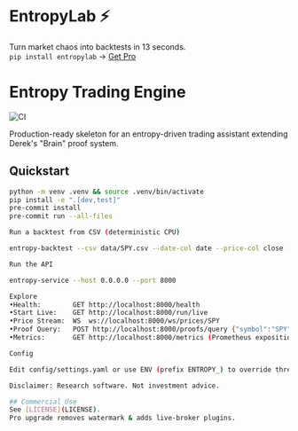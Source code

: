 # EntropyLab ⚡  
Turn market chaos into backtests in 13 seconds.  
`pip install entropylab` → [Get Pro](https://entropylab.co)

<!-- (Keep your existing README content below this line) -->

# Entropy Trading Engine

![CI](https://github.com/<YOUR_GH_USER_OR_ORG>/entropy-trading-engine/actions/workflows/ci.yml/badge.svg)

Production-ready skeleton for an entropy-driven trading assistant extending Derek's "Brain" proof system.

## Quickstart
```bash
python -m venv .venv && source .venv/bin/activate
pip install -e ".[dev,test]"
pre-commit install
pre-commit run --all-files

Run a backtest from CSV (deterministic CPU)

entropy-backtest --csv data/SPY.csv --date-col date --price-col close --no-gpu --capital 100000

Run the API

entropy-service --host 0.0.0.0 --port 8000

Explore
•Health:        GET http://localhost:8000/health
•Start Live:    GET http://localhost:8000/run/live
•Price Stream:  WS  ws://localhost:8000/ws/prices/SPY
•Proof Query:   POST http://localhost:8000/proofs/query {"symbol":"SPY","entropy_range":[0.045,0.2]}
•Metrics:       GET http://localhost:8000/metrics (Prometheus exposition)

Config

Edit config/settings.yaml or use ENV (prefix ENTROPY_) to override thresholds, DB URL, symbols.

Disclaimer: Research software. Not investment advice.

## Commercial Use
See [LICENSE](LICENSE).  
Pro upgrade removes watermark & adds live-broker plugins.

